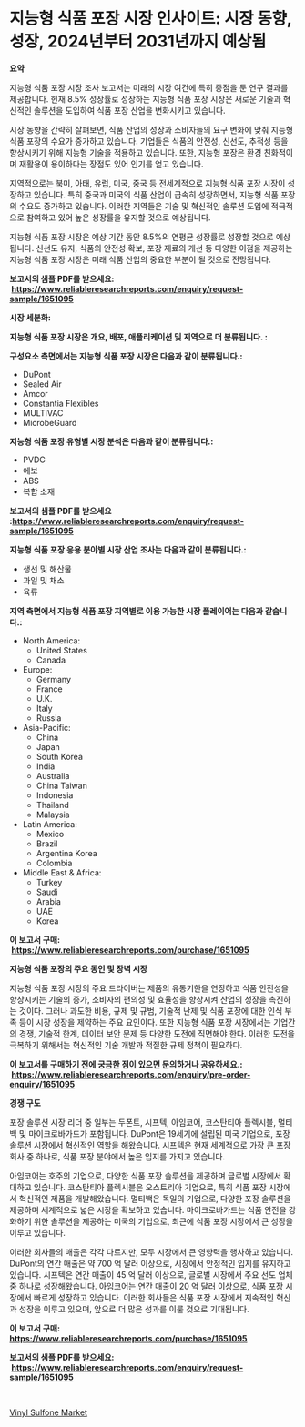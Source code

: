 <p><h1>지능형 식품 포장 시장 인사이트: 시장 동향, 성장, 2024년부터 2031년까지 예상됨</h1></p><p><strong>요약</strong></p>
<p><p>지능형 식품 포장 시장 조사 보고서는 미래의 시장 여건에 특히 중점을 둔 연구 결과를 제공합니다. 현재 8.5% 성장률로 성장하는 지능형 식품 포장 시장은 새로운 기술과 혁신적인 솔루션을 도입하여 식품 포장 산업을 변화시키고 있습니다.</p><p>시장 동향을 간략히 살펴보면, 식품 산업의 성장과 소비자들의 요구 변화에 맞춰 지능형 식품 포장의 수요가 증가하고 있습니다. 기업들은 식품의 안전성, 신선도, 추적성 등을 향상시키기 위해 지능형 기술을 적용하고 있습니다. 또한, 지능형 포장은 환경 친화적이며 재활용이 용이하다는 장점도 있어 인기를 얻고 있습니다.</p><p>지역적으로는 북미, 아태, 유럽, 미국, 중국 등 전세계적으로 지능형 식품 포장 시장이 성장하고 있습니다. 특히 중국과 미국의 식품 산업이 급속히 성장하면서, 지능형 식품 포장의 수요도 증가하고 있습니다. 이러한 지역들은 기술 및 혁신적인 솔루션 도입에 적극적으로 참여하고 있어 높은 성장률을 유지할 것으로 예상됩니다.</p><p>지능형 식품 포장 시장은 예상 기간 동안 8.5%의 연평균 성장률로 성장할 것으로 예상됩니다. 신선도 유지, 식품의 안전성 확보, 포장 재료의 개선 등 다양한 이점을 제공하는 지능형 식품 포장 시장은 미래 식품 산업의 중요한 부분이 될 것으로 전망됩니다.</p></p>
<p><strong>보고서의 샘플 PDF를 받으세요: &nbsp;<a href="https://www.reliableresearchreports.com/enquiry/request-sample/1651095">https://www.reliableresearchreports.com/enquiry/request-sample/1651095</a></strong></p>
<p><strong>시장 세분화:</strong></p>
<p><strong> 지능형 식품 포장 시장은 개요, 배포, 애플리케이션 및 지역으로 더 분류됩니다. :</strong></p>
<p><strong>구성요소 측면에서는 지능형 식품 포장 시장은 다음과 같이 분류됩니다.:</strong></p>
<p><ul><li>DuPont</li><li>Sealed Air</li><li>Amcor</li><li>Constantia Flexibles</li><li>MULTIVAC</li><li>MicrobeGuard</li></ul></p>
<p><strong> 지능형 식품 포장 유형별 시장 분석은 다음과 같이 분류됩니다.:</strong></p>
<p><ul><li>PVDC</li><li>에보</li><li>ABS</li><li>복합 소재</li></ul></p>
<p><strong>보고서의 샘플 PDF를 받으세요 :<a href="https://www.reliableresearchreports.com/enquiry/request-sample/1651095">https://www.reliableresearchreports.com/enquiry/request-sample/1651095</a></strong></p>
<p><strong> 지능형 식품 포장 응용 분야별 시장 산업 조사는 다음과 같이 분류됩니다.:</strong></p>
<p><ul><li>생선 및 해산물</li><li>과일 및 채소</li><li>육류</li></ul></p>
<p><strong>지역 측면에서 지능형 식품 포장 지역별로 이용 가능한 시장 플레이어는 다음과 같습니다.:</strong></p>
<p><ul>
    <li>
        North America:
        <ul>
            <li>United States</li>
            <li>Canada</li>
        </ul>
    </li>
    <li>
        Europe:
        <ul>
            <li>Germany</li>
            <li>France</li>
            <li>U.K.</li>
            <li>Italy</li>
            <li>Russia</li>
        </ul>
    </li>
    <li>
        Asia-Pacific:
        <ul>
            <li>China</li>
            <li>Japan</li>
            <li>South Korea</li>
            <li>India</li>
            <li>Australia</li>
            <li>China Taiwan</li>
            <li>Indonesia</li>
            <li>Thailand</li>
            <li>Malaysia</li>
        </ul>
    </li>
    <li>
        Latin America:
        <ul>
            <li>Mexico</li>
            <li>Brazil</li>
            <li>Argentina Korea</li>
            <li>Colombia</li>
        </ul>
    </li>
    <li>
        Middle East & Africa:
        <ul>
            <li>Turkey</li>
            <li>Saudi</li>
            <li>Arabia</li>
            <li>UAE</li>
            <li>Korea</li>
        </ul>
    </li>
    </ul></p>
<p><strong>이 보고서 구매: &nbsp;<a href="https://www.reliableresearchreports.com/purchase/1651095">https://www.reliableresearchreports.com/purchase/1651095</a></strong></p>
<p><strong>지능형 식품 포장의 주요 동인 및 장벽 시장</strong></p>
<p><p>지능형 식품 포장 시장의 주요 드라이버는 제품의 유통기한을 연장하고 식품 안전성을 향상시키는 기술의 증가, 소비자의 편의성 및 효율성을 향상시켜 산업의 성장을 촉진하는 것이다. 그러나 과도한 비용, 규제 및 규범, 기술적 난제 및 식품 포장에 대한 인식 부족 등이 시장 성장을 제약하는 주요 요인이다. 또한 지능형 식품 포장 시장에서는 기업간의 경쟁, 기술적 한계, 데이터 보안 문제 등 다양한 도전에 직면해야 한다. 이러한 도전을 극복하기 위해서는 혁신적인 기술 개발과 적절한 규제 정책이 필요하다.</p></p>
<p><strong>이 보고서를 구매하기 전에 궁금한 점이 있으면 문의하거나 공유하세요.: &nbsp;<a href="https://www.reliableresearchreports.com/enquiry/pre-order-enquiry/1651095">https://www.reliableresearchreports.com/enquiry/pre-order-enquiry/1651095</a></strong></p>
<p><strong>경쟁 구도</strong></p>
<p><p>포장 솔루션 시장 리더 중 일부는 두폰트, 시프텍, 아임코어, 코스탄티아 플렉시블, 멀티백 및 마이크로바가드가 포함됩니다. DuPont은 19세기에 설립된 미국 기업으로, 포장 솔루션 시장에서 혁신적인 역할을 해왔습니다. 시프텍은 현재 세계적으로 가장 큰 포장 회사 중 하나로, 식품 포장 분야에서 높은 입지를 가지고 있습니다.</p><p>아임코어는 호주의 기업으로, 다양한 식품 포장 솔루션을 제공하며 글로벌 시장에서 확대하고 있습니다. 코스탄티아 플렉시블은 오스트리아 기업으로, 특히 식품 포장 시장에서 혁신적인 제품을 개발해왔습니다. 멀티백은 독일의 기업으로, 다양한 포장 솔루션을 제공하며 세계적으로 넓은 시장을 확보하고 있습니다. 마이크로바가드는 식품 안전을 강화하기 위한 솔루션을 제공하는 미국의 기업으로, 최근에 식품 포장 시장에서 큰 성장을 이루고 있습니다.</p><p>이러한 회사들의 매출은 각각 다르지만, 모두 시장에서 큰 영향력을 행사하고 있습니다. DuPont의 연간 매출은 약 700 억 달러 이상으로, 시장에서 안정적인 입지를 유지하고 있습니다. 시프텍은 연간 매출이 45 억 달러 이상으로, 글로벌 시장에서 주요 선도 업체 중 하나로 성장해왔습니다. 아임코어는 연간 매출이 20 억 달러 이상으로, 식품 포장 시장에서 빠르게 성장하고 있습니다. 이러한 회사들은 식품 포장 시장에서 지속적인 혁신과 성장을 이루고 있으며, 앞으로 더 많은 성과를 이룰 것으로 기대됩니다.</p></p>
<p><strong>이 보고서 구매: &nbsp; <a href="https://www.reliableresearchreports.com/purchase/1651095">https://www.reliableresearchreports.com/purchase/1651095</a></strong></p>
<p><strong>보고서의 샘플 PDF를 받으세요: &nbsp;<a href="https://www.reliableresearchreports.com/enquiry/request-sample/1651095">https://www.reliableresearchreports.com/enquiry/request-sample/1651095</a></strong><strong></strong></p>
<p>&nbsp;</p>
<p><p><a href="https://frill-swim-3cd.notion.site/Vinyl-Sulfone-Market-Size-Evaluating-its-Market-Trends-Growth-and-Projections-2024-2031-1bcba4b16a95447485419a89eead8e04">Vinyl Sulfone Market</a></p></p>